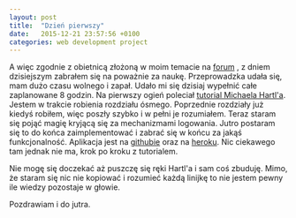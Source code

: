 ```yaml
---
layout: post
title:  "Dzień pierwszy"
date:   2015-12-21 23:57:56 +0100
categories: web development project
---
```

A więc zgodnie z obietnicą złożoną w moim temacie na [forum](http://forum.rubyonrails.pl/t/przygoda-z-rails-od-pasjonata-do-developera/11115/6)
, z dniem dzisiejszym zabrałem się na poważnie za naukę. Przeprowadzka udała się, mam dużo czasu wolnego i zapał.
Udało mi się dzisiaj wypełnić całe zaplanowane 8 godzin. Na pierwszy ogień poleciał [tutorial Michaela Hartl'a](https://www.railstutorial.org/book).
Jestem w trakcie robienia rozdziału ósmego. Poprzednie rozdziały już kiedyś robiłem, więc poszły szybko i w pełni je rozumiałem.
Teraz staram się pojąć magię kryjącą się za mechanizmami logowania. Jutro postaram się to do końca zaimplementować i zabrać się w końcu za jakąś funkcjonalność.
Aplikacja jest na [githubie](https://github.com/baartoszsobczynski/sample_app) oraz na [heroku](https://vast-coast-2726.herokuapp.com/). Nic ciekawego tam jednak nie ma, krok po kroku z tutorialem.

Nie mogę się doczekać aż puszczę się ręki Hartl'a i sam coś zbuduję. Mimo, że staram się nic nie kopiować i rozumieć każdą linijkę to nie jestem pewny ile wiedzy pozostaje w głowie.

Pozdrawiam i do jutra. 